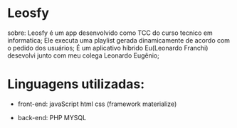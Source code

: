 # Leosfy
sobre:
Leosfy é um app desenvolvido como TCC do curso tecnico em informatica;
Ele executa uma playlist gerada dinamicamente de acordo com o pedido dos usuários;
É um aplicativo híbrido
Eu(Leonardo Franchi) desevolvi junto com meu colega Leonardo Eugênio;

# Linguagens utilizadas:

- front-end:
 javaScript
 html
 css (framework materialize)

- back-end:
 PHP 
 MYSQL

